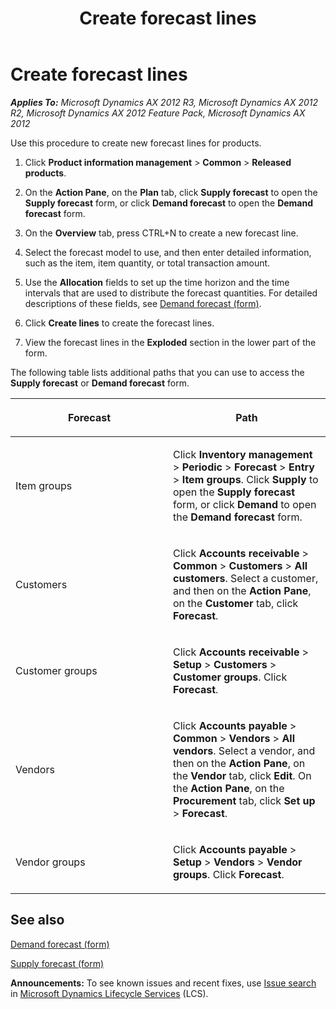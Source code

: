 ﻿---
title: Create forecast lines
TOCTitle: Create forecast lines
ms:assetid: c3e82138-ad2f-46b1-b2be-e11dc6ff6a6d
ms:mtpsurl: https://technet.microsoft.com/en-us/library/Aa550716(v=AX.60)
ms:contentKeyID: 43876671
ms.date: 04/18/2014
mtps_version: v=AX.60
f1_keywords:
- create forecast
- forecast, create
- forecast, enter
---

# Create forecast lines 


_**Applies To:** Microsoft Dynamics AX 2012 R3, Microsoft Dynamics AX 2012 R2, Microsoft Dynamics AX 2012 Feature Pack, Microsoft Dynamics AX 2012_

Use this procedure to create new forecast lines for products.

1.  Click **Product information management** \> **Common** \> **Released products**.

2.  On the **Action Pane**, on the **Plan** tab, click **Supply forecast** to open the **Supply forecast** form, or click **Demand forecast** to open the **Demand forecast** form.

3.  On the **Overview** tab, press CTRL+N to create a new forecast line.

4.  Select the forecast model to use, and then enter detailed information, such as the item, item quantity, or total transaction amount.

5.  Use the **Allocation** fields to set up the time horizon and the time intervals that are used to distribute the forecast quantities. For detailed descriptions of these fields, see [Demand forecast (form)](https://technet.microsoft.com/en-us/library/aa499758\(v=ax.60\)).

6.  Click **Create lines** to create the forecast lines.

7.  View the forecast lines in the **Exploded** section in the lower part of the form.

The following table lists additional paths that you can use to access the **Supply forecast** or **Demand forecast** form.

<table>
<colgroup>
<col style="width: 50%" />
<col style="width: 50%" />
</colgroup>
<thead>
<tr class="header">
<th><p>Forecast</p></th>
<th><p>Path</p></th>
</tr>
</thead>
<tbody>
<tr class="odd">
<td><p>Item groups</p></td>
<td><p>Click <strong>Inventory management</strong> &gt; <strong>Periodic</strong> &gt; <strong>Forecast</strong> &gt; <strong>Entry</strong> &gt; <strong>Item groups</strong>. Click <strong>Supply</strong> to open the <strong>Supply forecast</strong> form, or click <strong>Demand</strong> to open the <strong>Demand forecast</strong> form.</p></td>
</tr>
<tr class="even">
<td><p>Customers</p></td>
<td><p>Click <strong>Accounts receivable</strong> &gt; <strong>Common</strong> &gt; <strong>Customers</strong> &gt; <strong>All customers</strong>. Select a customer, and then on the <strong>Action Pane</strong>, on the <strong>Customer</strong> tab, click <strong>Forecast</strong>.</p></td>
</tr>
<tr class="odd">
<td><p>Customer groups</p></td>
<td><p>Click <strong>Accounts receivable</strong> &gt; <strong>Setup</strong> &gt; <strong>Customers</strong> &gt; <strong>Customer groups</strong>. Click <strong>Forecast</strong>.</p></td>
</tr>
<tr class="even">
<td><p>Vendors</p></td>
<td><p>Click <strong>Accounts payable</strong> &gt; <strong>Common</strong> &gt; <strong>Vendors</strong> &gt; <strong>All vendors</strong>. Select a vendor, and then on the <strong>Action Pane</strong>, on the <strong>Vendor</strong> tab, click <strong>Edit</strong>. On the <strong>Action Pane</strong>, on the <strong>Procurement</strong> tab, click <strong>Set up</strong> &gt; <strong>Forecast</strong>.</p></td>
</tr>
<tr class="odd">
<td><p>Vendor groups</p></td>
<td><p>Click <strong>Accounts payable</strong> &gt; <strong>Setup</strong> &gt; <strong>Vendors</strong> &gt; <strong>Vendor groups</strong>. Click <strong>Forecast</strong>.</p></td>
</tr>
</tbody>
</table>


## See also

[Demand forecast (form)](https://technet.microsoft.com/en-us/library/aa499758\(v=ax.60\))

[Supply forecast (form)](https://technet.microsoft.com/en-us/library/aa557710\(v=ax.60\))

  
**Announcements:** To see known issues and recent fixes, use [Issue search](http://go.microsoft.com/fwlink/?linkid=389258) in [Microsoft Dynamics Lifecycle Services](http://go.microsoft.com/fwlink/?linkid=306505) (LCS).


